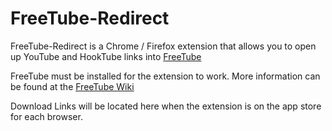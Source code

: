 # FreeTube-Redirect
FreeTube-Redirect is a Chrome / Firefox extension that allows you to open up YouTube and HookTube links into [FreeTube](https://github.com/FreeTubeApp/FreeTube)

FreeTube must be installed for the extension to work.  More information can be found at the [FreeTube Wiki](https://github.com/FreeTubeApp/FreeTube/wiki/Browser-Extension)

Download Links will be located here when the extension is on the app store for each browser.
